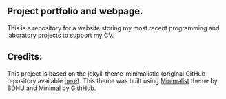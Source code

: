 ## Project portfolio and webpage.

This is a repository for a website storing my most recent programming and laboratory projects to support my CV.

## Credits:

This project is based on the jekyll-theme-minimalistic (original GitHub repository available [here](https://github.com/vaibhavvikas/jekyll-theme-minimalistic)). This theme was built using [Minimalist](https://github.com/BDHU/minimalist) theme by BDHU and [Minimal](https://github.com/pages-themes/minimal) by GithHub.
